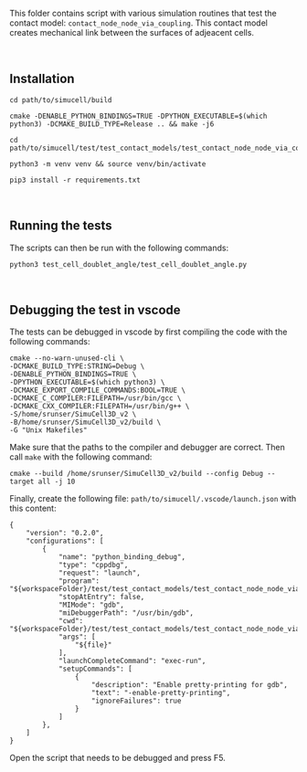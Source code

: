 This folder contains script with various simulation routines that test the contact model: `contact_node_node_via_coupling`. 
This contact model creates mechanical link between the surfaces of adjeacent cells.

</br>

## Installation


```
cd path/to/simucell/build
```

```
cmake -DENABLE_PYTHON_BINDINGS=TRUE -DPYTHON_EXECUTABLE=$(which python3) -DCMAKE_BUILD_TYPE=Release .. && make -j6
```

```
cd path/to/simucell/test/test_contact_models/test_contact_node_node_via_coupling
```

```
python3 -m venv venv && source venv/bin/activate
```

```
pip3 install -r requirements.txt
```

</br>

## Running the tests

The scripts can then be run with the following commands:
```
python3 test_cell_doublet_angle/test_cell_doublet_angle.py
```

</br>

## Debugging the test in vscode
The tests can be debugged in vscode by first compiling the code with the following commands:
``` 
cmake --no-warn-unused-cli \
-DCMAKE_BUILD_TYPE:STRING=Debug \
-DENABLE_PYTHON_BINDINGS=TRUE \
-DPYTHON_EXECUTABLE=$(which python3) \
-DCMAKE_EXPORT_COMPILE_COMMANDS:BOOL=TRUE \
-DCMAKE_C_COMPILER:FILEPATH=/usr/bin/gcc \
-DCMAKE_CXX_COMPILER:FILEPATH=/usr/bin/g++ \
-S/home/srunser/SimuCell3D_v2 \
-B/home/srunser/SimuCell3D_v2/build \
-G "Unix Makefiles"
```
Make sure that the paths to the compiler and debugger are correct. Then call ```make``` with the following command:
```
cmake --build /home/srunser/SimuCell3D_v2/build --config Debug --target all -j 10 
```

Finally, create the following file: `path/to/simucell/.vscode/launch.json` with this content: 

```
{
    "version": "0.2.0",
    "configurations": [
        {
            "name": "python_binding_debug",
            "type": "cppdbg",
            "request": "launch",
            "program": "${workspaceFolder}/test/test_contact_models/test_contact_node_node_via_coupling/venv/bin/python3",
            "stopAtEntry": false,
            "MIMode": "gdb",
            "miDebuggerPath": "/usr/bin/gdb",
            "cwd": "${workspaceFolder}/test/test_contact_models/test_contact_node_node_via_coupling",
            "args": [
                "${file}"
            ],
            "launchCompleteCommand": "exec-run",
            "setupCommands": [
                {
                    "description": "Enable pretty-printing for gdb",
                    "text": "-enable-pretty-printing",
                    "ignoreFailures": true
                }
            ]
        },
    ]
}
```
Open the script that needs to be debugged and press F5. 



